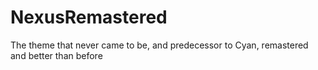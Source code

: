 # NexusRemastered
The theme that never came to be, and predecessor to Cyan, remastered and better than before
